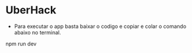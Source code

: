 # UberHack

- Para executar o app basta baixar o codigo e copiar e colar o comando abaixo no terminal.

npm run dev

